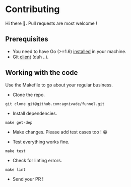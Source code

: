 # Contributing

Hi there :wave:. Pull requests are most welcome !

## Prerequisites

- You need to have Go (>=1.6) [installed](https://golang.org/doc/install) in your machine.
- Git [client](https://git-scm.com/downloads) (duh ..).

## Working with the code

Use the Makefile to go about your regular business.

- Clone the repo.

`git clone git@github.com:agnivade/funnel.git`

- Install dependencies.

`make get-dep`

- Make changes. Please add test cases too ! :grin:

- Test everything works fine.

`make test`

- Check for linting errors.

`make lint`

- Send your PR !

